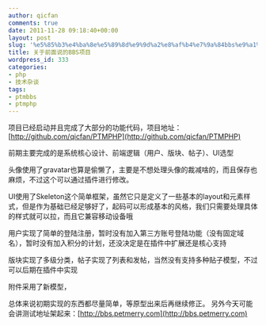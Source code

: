 ```yaml
---
author: qicfan
comments: true
date: 2011-11-28 09:18:40+00:00
layout: post
slug: '%e5%85%b3%e4%ba%8e%e5%89%8d%e9%9d%a2%e8%af%b4%e7%9a%84bbs%e9%a1%b9%e7%9b%ae'
title: 关于前面说的BBS项目
wordpress_id: 333
categories:
- php
- 技术杂谈
tags:
- ptmbbs
- ptmphp
---
```


项目已经启动并且完成了大部分的功能代码，项目地址：[http://github.com/qicfan/PTMPHP](http://github.com/qicfan/PTMPHP)

前期主要完成的是系统核心设计、前端逻辑（用户、版块、帖子）、UI选型

头像使用了gravatar也算是偷懒了，主要是不想处理头像的裁减啥的，而且保存也麻烦，不过这个可以通过插件进行修改。

UI使用了Skeleton这个简单框架，虽然它只是定义了一些基本的layout和元素样式，但是作为基础已经足够好了，起码可以形成基本的风格，我们只需要处理具体的样式就可以拉，而且它兼容移动设备哦

用户实现了简单的登陆注册，暂时没有加入第三方账号登陆功能（没有固定域名），暂时没有加入积分的计划，还没决定是在插件中扩展还是核心支持

版块实现了多级分类，帖子实现了列表和发帖，当然没有支持多种贴子模型，不过可以后期在插件中实现

附件采用了新模型，

总体来说初期实现的东西都尽量简单，等原型出来后再继续修正。
另外今天可能会讲测试地址架起来：[http://bbs.petmerry.com](http://bbs.petmerry.com)

